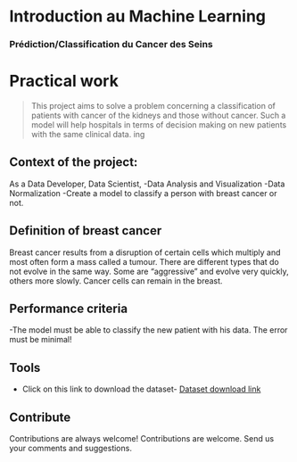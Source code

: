 # Introduction au Machine Learning
### Prédiction/Classification du Cancer des Seins


# Practical work
> This project aims to solve a problem concerning a classification of patients with cancer of the kidneys and those without cancer. Such a model will help hospitals in terms of decision making on new patients with the same clinical data.
ing

## Context of the project:


As a Data Developer, Data Scientist, -Data Analysis and Visualization -Data Normalization -Create a model to classify a person with breast cancer or not.

## Definition of breast cancer

Breast cancer results from a disruption of certain cells which multiply and most often form a mass called a tumour. There are different types that do not evolve in the same way. Some are “aggressive” and evolve very quickly, others more slowly. Cancer cells can remain in the breast.

## Performance criteria
-The model must be able to classify the new patient with his data. The error must be minimal!

## Tools

- Click on this link to download the dataset- [Dataset download link](https://www.kaggle.com/datasets/merishnasuwal/breast-cancer-prediction-dataset/) 

## Contribute

Contributions are always welcome!
Contributions are welcome. Send us your comments and suggestions.